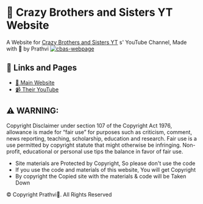 # 🎥 Crazy Brothers and Sisters YT Website
A Website for [Crazy Brothers and Sisters YT](https://www.youtube.com/channel/UChvxK0YZudiVYslt9w7TBsw) s' YouTube Channel, Made with 💝 by Prathvi
[![cbas-webpage](https://user-images.githubusercontent.com/89291919/136690807-4f4b8373-da17-44de-9843-070e4ecee7bd.png)](https://crazybrothersandsisters.vercel.app)

## 🔗 Links and Pages
- [🥰 Main Website](https://crazybrothersandsisters.vercel.app)
- [📹 Their YouTube](https://www.youtube.com/channel/UChvxK0YZudiVYslt9w7TBsw)

## ⚠ WARNING:
Copyright Disclaimer under section 107 of the Copyright Act 1976, 
allowance is made for “fair use” for purposes such as criticism, 
comment, news reporting, teaching, scholarship, education and research.
Fair use is a use permitted by copyright statute that might otherwise be 
infringing.  Non-profit, educational or personal use tips the balance in 
favor of fair use. 

- Site materials are Protected by Copyright, So please don't use the code
- If you use the code and materials of this website, You will get Copyright
- By copyright the Copied site with the materials & code will be Taken Down

© Copyright Prathvi💝. All Rights Reserved

